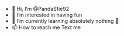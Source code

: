 - 👋 Hi, I’m @PandaSfie92
- 👀 I’m interested in having fun 
- 🌱 I’m currently learning absolutely nothing 🤷
- 📫 How to reach me Text me

<!---
PandaSfie92/PandaSfie92 is a ✨ special ✨ repository because its `README.md` (this file) appears on your GitHub profile.
You can click the Preview link to take a look at your changes.
--->
